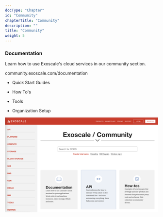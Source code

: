 ```yaml
---
docType: "Chapter"
id: "Community"
chapterTitle: "Community"
description: ""
title: "Community"
weight: 5
---
```



### **Documentation**

Learn how to use Exoscale's cloud services in our community section.

community.exoscale.com/documentation

- Quick Start Guides

- How To's

- Tools

- Organization Setup

![exoscale-community](exoscale-community.png)